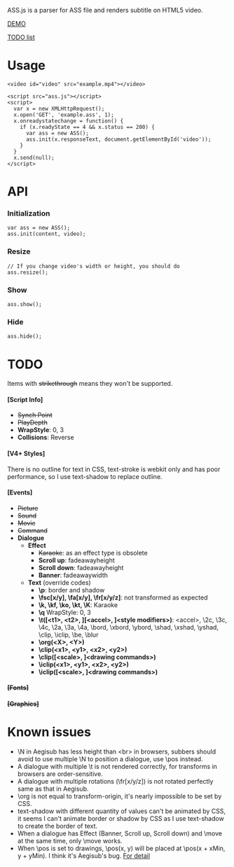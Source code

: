 ASS.js is a parser for ASS file and renders subtitle on HTML5 video.

[DEMO](http://ass.woozy.im/)

[TODO list](https://github.com/weizhenye/ASS#todo)

# Usage
	<video id="video" src="example.mp4"></video>

	<script src="ass.js"></script>
	<script>
	  var x = new XMLHttpRequest();
	  x.open('GET', 'example.ass', 1);
	  x.onreadystatechange = function() {
	    if (x.readyState == 4 && x.status == 200) {
	      var ass = new ASS();
	      ass.init(x.responseText, document.getElementById('video'));
	    }
	  }
	  x.send(null);
	</script>


# API

### Initialization
	var ass = new ASS();
	ass.init(content, video);
### Resize
	// If you change video's width or height, you should do
	ass.resize();
### Show
	ass.show();
### Hide
	ass.hide();


# TODO

Items with <del>strikethrough</del> means they won't be supported.

#### [Script Info]

* <del>Synch Point</del>
* <del>PlayDepth</del>
* __WrapStyle__: 0, 3
* __Collisions__: Reverse


#### [V4+ Styles]

There is no outline for text in CSS, text-stroke is webkit only and has poor performance, so I use text-shadow to replace outline.

#### [Events]

* <del>Picture</del>
* <del>Sound</del>
* <del>Movie</del>
* <del>Command</del>
* __Dialogue__
	+ __Effect__
		- <del>Karaoke</del>: as an effect type is obsolete
		- __Scroll up__: fadeawayheight
		- __Scroll down__: fadeawayheight
		- __Banner__: fadeawaywidth
	+ __Text__ (override codes)
		- __\p__: border and shadow
		- __\fsc[x/y], \fa[x/y], \fr[x/y/z]__: not transformed as expected
		- __\k, \kf, \ko, \kt, \K__: Karaoke
		- __\q__ WrapStyle: 0, 3
		- __\t([&lt;t1&gt;, &lt;t2&gt;, ][&lt;accel&gt;, ]&lt;style modifiers&gt;)__: &lt;accel&gt;, \2c, \3c, \4c, \2a, \3a, \4a, \bord, \xbord, \ybord, \shad, \xshad, \yshad, \clip, \iclip, \be, \blur
		- __\org(&lt;X&gt;, &lt;Y&gt;)__
		- __\clip(&lt;x1&gt;, &lt;y1&gt;, &lt;x2&gt;, &lt;y2&gt;)__
		- __\clip([&lt;scale&gt;, ]&lt;drawing commands&gt;)__
		- __\iclip(&lt;x1&gt;, &lt;y1&gt;, &lt;x2&gt;, &lt;y2&gt;)__
		- __\iclip([&lt;scale&gt;, ]&lt;drawing commands&gt;)__

#### <del>[Fonts]</del>
#### <del>[Graphics]</del>

# Known issues

* \N in Aegisub has less height than &lt;br&gt; in browsers, subbers should avoid to use multiple \N to position a dialogue, use \pos instead.
* A dialogue with multiple \t is not rendered correctly, for transforms in browsers are order-sensitive.
* A dialogue with multiple rotations (\fr[x/y/z]) is not rotated perfectly same as that in Aegisub.
* \org is not equal to transform-origin, it's nearly impossible to be set by CSS.
* text-shadow with different quantity of values can't be animated by CSS, it seems I can't animate border or shadow by CSS as I use text-shadow to create the border of text.
* When a dialogue has Effect (Banner, Scroll up, Scroll down) and \move at the same time, only \move works.
* When \pos is set to drawings, \pos(x, y) will be placed at \pos(x + xMin, y + yMin). I think it's Aegisub's bug. [For detail](http://forum.aegisub.org/viewtopic.php?f=10&t=69847)
